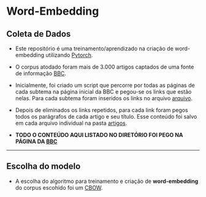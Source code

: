# Word-Embedding

## Coleta de Dados


- Este repositório é uma treinamento/aprendizado na criação de word-embedding utilizando [Pytorch](https://pytorch.org/).

- O corpus atodado foram mais de 3.000 artigos captados de uma fonte de informação [BBC](https://www.bbc.com/portuguese).  

- Inicialmente, foi criado um script que percorre por todas as páginas de cada subtema na página inicial da BBC e pegou-se os links que estão nelas. Para cada subtema foram inseridos os links no arquivo [arquivo](links.txt).

- Depois de eliminados os links repetidos, para cada link foram pegos todos os parágrafos de cada artigo e seu título. Esse conteúdo foi salvo em cada arquivo individual na pasta [artigos](./artigos/). 

- **TODO O CONTEÚDO AQUI LISTADO NO DIRETÓRIO FOI PEGO NA PÁGINA DA [BBC](https://www.bbc.com/portuguese)**

---

## Escolha do modelo

- A escolha do algoritmo para treinamento e criação de **word-embedding** do corpus escohido foi um [CBOW](https://en.wikipedia.org/wiki/Bag-of-words_model#CBOW).